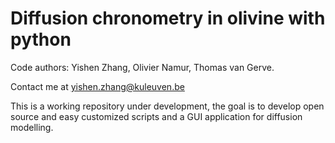 # Diffusion chronometry in olivine with python
Code authors: Yishen Zhang, Olivier Namur, Thomas van Gerve. 

Contact me at yishen.zhang@kuleuven.be

This is a working repository under development, the goal is to develop open source and easy customized scripts and a GUI application for diffusion modelling. 


